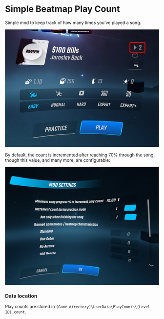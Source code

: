 # Simple Beatmap Play Count

Simple mod to keep track of how many times you've played a song.

![Preview](assets/menu-leveldetail-playcount.png)

By default, the count is incremented after reaching 70% through the song, though this value, and many more, are configurable:

![Mod settings](assets/mod-settings.png)

### Data location

Play counts are stored in `(Game directory)\UserData\PlayCounts\(Level ID).count`.